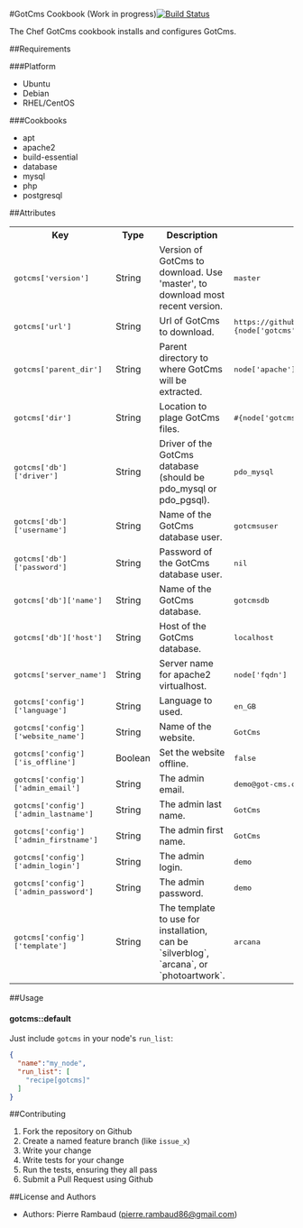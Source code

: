 #GotCms Cookbook (Work in progress)[![Build Status](https://travis-ci.org/GotCms/gotcms-cookbook.svg?branch=master)](https://travis-ci.org/GotCms/gotcms-cookbook)

The Chef GotCms cookbook installs and configures GotCms.

##Requirements

###Platform

* Ubuntu
* Debian
* RHEL/CentOS

###Cookbooks

* apt
* apache2
* build-essential
* database
* mysql
* php
* postgresql

##Attributes

<table>
  <tr>
    <th>Key</th>
    <th>Type</th>
    <th>Description</th>
    <th>Default</th>
  </tr>
  <tr>
    <td><tt>gotcms['version']</tt></td>
    <td>String</td>
    <td>Version of GotCms to download. Use 'master', to download most recent version.</td>
    <td><tt>master</tt></td>
  </tr>
  <tr>
    <td><tt>gotcms['url']</tt></td>
    <td>String</td>
    <td>Url of GotCms to download.</td>
    <td><tt>https://github.com/GotCms/GotCms/archive/#{node['gotcms']['version']}.tar.gz</tt></td>
  </tr>
  <tr>
    <td><tt>gotcms['parent_dir']</tt></td>
    <td>String</td>
    <td>Parent directory to where GotCms will be extracted.</td>
    <td><tt>node['apache']['docroot_dir']</tt></td>
  </tr>
  <tr>
    <td><tt>gotcms['dir']</tt></td>
    <td>String</td>
    <td>Location to plage GotCms files.</td>
    <td><tt>#{node['gotcms']['parent_dir']}/gotcms</tt></td>
  </tr>
  <tr>
    <td><tt>gotcms['db']['driver']</tt></td>
    <td>String</td>
    <td>Driver of the GotCms database (should be pdo_mysql or pdo_pgsql).</td>
    <td><tt>pdo_mysql</tt></td>
  </tr>
  <tr>
    <td><tt>gotcms['db']['username']</tt></td>
    <td>String</td>
    <td>Name of the GotCms database user.</td>
    <td><tt>gotcmsuser</tt></td>
  </tr>
  <tr>
    <td><tt>gotcms['db']['password']</tt></td>
    <td>String</td>
    <td>Password of the GotCms database user.</td>
    <td><tt>nil</tt></td>
  </tr>
  <tr>
    <td><tt>gotcms['db']['name']</tt></td>
    <td>String</td>
    <td>Name of the GotCms database.</td>
    <td><tt>gotcmsdb</tt></td>
  </tr>
  <tr>
    <td><tt>gotcms['db']['host']</tt></td>
    <td>String</td>
    <td>Host of the GotCms database.</td>
    <td><tt>localhost</tt></td>
  </tr>
  <tr>
    <td><tt>gotcms['server_name']</tt></td>
    <td>String</td>
    <td>Server name for apache2 virtualhost.</td>
    <td><tt>node['fqdn']</tt></td>
  </tr>
  <tr>
    <td><tt>gotcms['config']['language']</tt></td>
    <td>String</td>
    <td>Language to used.</td>
    <td><tt>en_GB</tt></td>
  </tr>
  <tr>
    <td><tt>gotcms['config']['website_name']</tt></td>
    <td>String</td>
    <td>Name of the website.</td>
    <td><tt>GotCms</tt></td>
  </tr>
  <tr>
    <td><tt>gotcms['config']['is_offline']</tt></td>
    <td>Boolean</td>
    <td>Set the website offline.</td>
    <td><tt>false</tt></td>
  </tr>
  <tr>
    <td><tt>gotcms['config']['admin_email']</tt></td>
    <td>String</td>
    <td>The admin email.</td>
    <td><tt>demo@got-cms.com</tt></td>
  </tr>
  <tr>
    <td><tt>gotcms['config']['admin_lastname']</tt></td>
    <td>String</td>
    <td>The admin last name.</td>
    <td><tt>GotCms</tt></td>
  </tr>
  <tr>
    <td><tt>gotcms['config']['admin_firstname']</tt></td>
    <td>String</td>
    <td>The admin first name.</td>
    <td><tt>GotCms</tt></td>
  </tr>
  <tr>
    <td><tt>gotcms['config']['admin_login']</tt></td>
    <td>String</td>
    <td>The admin login.</td>
    <td><tt>demo</tt></td>
  </tr>
  <tr>
    <td><tt>gotcms['config']['admin_password']</tt></td>
    <td>String</td>
    <td>The admin password.</td>
    <td><tt>demo</tt></td>
  </tr>
  <tr>
    <td><tt>gotcms['config']['template']</tt></td>
    <td>String</td>
    <td>The template to use for installation, can be `silverblog`, `arcana`, or `photoartwork`.</td>
    <td><tt>arcana</tt></td>
  </tr>
</table>


##Usage

#### gotcms::default
Just include `gotcms` in your node's `run_list`:

```json
{
  "name":"my_node",
  "run_list": [
    "recipe[gotcms]"
  ]
}
```

##Contributing

1. Fork the repository on Github
2. Create a named feature branch (like `issue_x`)
3. Write your change
4. Write tests for your change
5. Run the tests, ensuring they all pass
6. Submit a Pull Request using Github

##License and Authors

* Authors: Pierre Rambaud (pierre.rambaud86@gmail.com)
